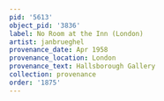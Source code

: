 ```yaml
---
pid: '5613'
object_pid: '3836'
label: No Room at the Inn (London)
artist: janbrueghel
provenance_date: Apr 1958
provenance_location: London
provenance_text: Hallsborough Gallery
collection: provenance
order: '1875'
---
```

